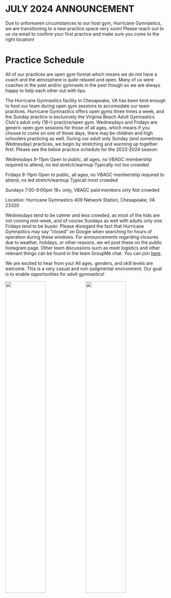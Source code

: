 <!---layout: page
title: "Practice Schedule"
permalink: /practice-schedule--->

# JULY 2024 ANNOUNCEMENT
Due to unforeseen circumstances to our host gym, Hurricane Gymnastics, we are transitioning to a new practice space very soon! Please reach out to us via email to confirm your first practice and make sure you come to the right location!

# Practice Schedule

All of our practices are open gym format which means we do not have a coach and the atmosphere is quite relaxed and open. Many of us were coaches in the past and/or gymnasts in the past though so we are always happy to help each other out with tips. 

The Hurricane Gymnastics facility in Chesapeake, VA has been kind enough to host our team during open gym sessions to accomodate our team practices. Hurricane Gymnastics offers open gyms three times a week, and the Sunday practice is exclusively the Virginia Beach Adult Gymnastics Club's adult only (18+) practice/open gym. Wednesdays and Fridays are generic open gym sessions for those of all ages, which means if you choose to come on one of those days, there may be children and high schoolers practicing as well. During our adult only Sunday (and sometimes Wednesday) practices, we begin by stretching and warming up together first. Please see the below practice schedule for the 2023-2024 season:

Wednesdays
9-11pm
Open to public, all ages, no VBAGC membership required to attend, no led stretch/warmup
Typically not too crowded

Fridays
9-11pm
Open to public, all ages, no VBAGC membership required to attend, no led stretch/warmup
Typicall most crowded

Sundays
7:00-9:00pm
18+ only, VBAGC paid members only
Not crowded

Location:
Hurricane Gymnastics
409 Network Station, Chesapeake, VA 23320

Wednesdays tend to be calmer and less crowded, as most of the kids are not coming mid-week, and of course Sundays as well with adults only one. Fridays tend to be busier. Please disregard the fact that Hurricane Gymnastics may say "closed" on Google when searching for hours of operation during these windows. For announcements regarding closures due to weather, holidays, or other reasons, we wil post these on the public Instagram page. Other team discussions such as meet logistics and other relevant things can be found in the team GroupMe chat. You can join [here](https://groupme.com/join_group/87617300/U5zsqMLk).

We are excited to hear from you! All ages, genders, and skill levels are welcome. This is a very casual and non-judgmental environment. Our goal is to enable opportunities for adult gymnastics!

<img src="https://user-images.githubusercontent.com/108369432/225925779-e3eb7c15-1de6-46ab-95ba-3aefc743201c.jpg" width="50%" height="50%" /><img src="https://user-images.githubusercontent.com/108369432/225925996-2b4f6a98-b6cc-483a-9331-f029f256f783.jpg" width="50%" height="50%" />
